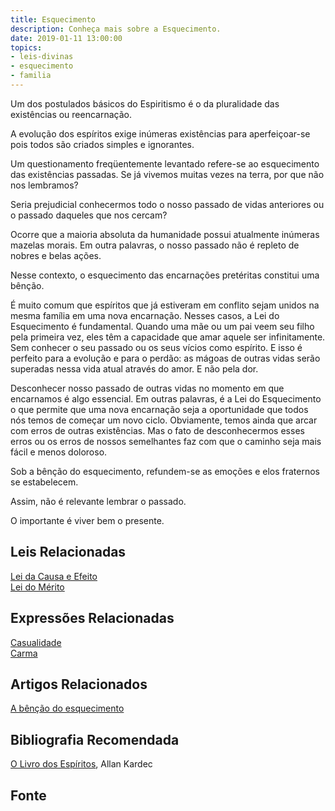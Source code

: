 ```yaml
---
title: Esquecimento
description: Conheça mais sobre a Esquecimento.
date: 2019-01-11 13:00:00
topics: 
- leis-divinas
- esquecimento
- familia
---
```


Um dos postulados básicos do Espiritismo é o da pluralidade das existências ou
reencarnação.

A evolução dos espíritos exige inúmeras existências para aperfeiçoar-se pois
todos são criados simples e ignorantes.

Um questionamento freqüentemente levantado refere-se ao esquecimento das
existências passadas. Se já vivemos muitas vezes na terra, por que não nos
lembramos?

Seria prejudicial conhecermos todo o nosso passado de vidas anteriores ou o passado
daqueles que nos cercam?

Ocorre que a maioria absoluta da humanidade possui atualmente inúmeras mazelas
morais. Em outra palavras, o nosso passado não é repleto de nobres e belas
ações.

Nesse contexto, o esquecimento das encarnações pretéritas constitui uma bênção.

É muito comum que espíritos que já estiveram em conflito sejam unidos na mesma
família em uma nova encarnação. Nesses casos, a Lei do Esquecimento é
fundamental. Quando uma mãe ou um pai veem seu filho pela primeira vez, eles têm
a capacidade que amar aquele ser infinitamente. Sem conhecer o seu passado ou os
seus vícios como espírito. E isso é perfeito para a evolução e para o perdão: as
mágoas de outras vidas serão superadas nessa vida atual através do amor. E não
pela dor.

Desconhecer nosso passado de outras vidas no momento em que encarnamos é algo
essencial. Em outras palavras, é a Lei do Esquecimento o que permite que uma
nova encarnação seja a oportunidade que todos nós temos de começar um novo
ciclo. Obviamente, temos ainda que arcar com erros de outras existências. Mas o
fato de desconhecermos esses erros ou os erros de nossos semelhantes faz com que
o caminho seja mais fácil e menos doloroso.

Sob a bênção do esquecimento, refundem-se as emoções e elos fraternos se
estabelecem.

Assim, não é relevante lembrar o passado.

O importante é viver bem o presente.

## Leis Relacionadas
[Lei da Causa e Efeito](../cause-effect)  
[Lei do Mérito](../merito)  

## Expressões Relacionadas
[Casualidade](/sobre/casualidade)  
[Carma](/sobre/carma)

## Artigos Relacionados
[A bênção do esquecimento](/artigos/bencao-do-esquecimento)

## Bibliografia Recomendada
[O Livro dos Espíritos](/livros/livro-dos-espiritos), Allan Kardec  

## Fonte


